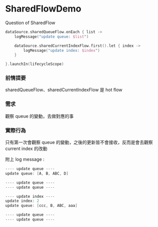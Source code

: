 # SharedFlowDemo
Question of SharedFlow 

```kotlin
dataSource.sharedQueueFlow.onEach { list ->
    logMessage("update queue: $list")

    dataSource.sharedCurrentIndexFlow.first().let { index ->
        logMessage("update index: $index")
    }

}.launchIn(lifecycleScope)
```
### 前情提要
sharedQueueFlow、sharedCurrentIndexFlow 是 hot flow

### 需求
觀察 queue 的變動，去做對應的事

### 實際行為
只有第一次會觀察 queue 的變動，之後的更新皆不會接收，反而是會去觀察 current index 的改動

附上 log message :
```Java
---- update queue ----
update queue: [A, B, ABC, D]

---- update queue ----
---- update queue ----

---- update index ----
update index: 2
update queue: [ccc, B, ABC, aaa]

---- update queue ----
---- update queue ----
```




